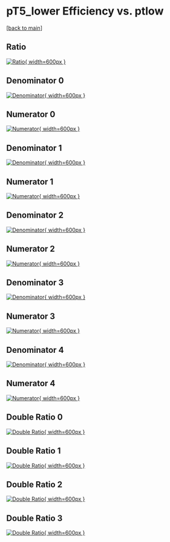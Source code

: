 # pT5_lower Efficiency vs. ptlow

[[back to main](./)]



## Ratio

[![Ratio](../mtv/var/pT5_lower_base_321_-1_eff_ptlow.png){ width=600px }](../mtv/var/pT5_lower_base_321_-1_eff_ptlow.pdf)

## Denominator 0

[![Denominator](../mtv/den/pT5_lower_base_321_-1_eff_ptlow_den0.png){ width=600px }](../mtv/den/pT5_lower_base_321_-1_eff_ptlow_den0.pdf)

## Numerator 0

[![Numerator](../mtv/num/pT5_lower_base_321_-1_eff_ptlow_num0.png){ width=600px }](../mtv/num/pT5_lower_base_321_-1_eff_ptlow_num0.pdf)

## Denominator 1

[![Denominator](../mtv/den/pT5_lower_base_321_-1_eff_ptlow_den1.png){ width=600px }](../mtv/den/pT5_lower_base_321_-1_eff_ptlow_den1.pdf)

## Numerator 1

[![Numerator](../mtv/num/pT5_lower_base_321_-1_eff_ptlow_num1.png){ width=600px }](../mtv/num/pT5_lower_base_321_-1_eff_ptlow_num1.pdf)

## Denominator 2

[![Denominator](../mtv/den/pT5_lower_base_321_-1_eff_ptlow_den2.png){ width=600px }](../mtv/den/pT5_lower_base_321_-1_eff_ptlow_den2.pdf)

## Numerator 2

[![Numerator](../mtv/num/pT5_lower_base_321_-1_eff_ptlow_num2.png){ width=600px }](../mtv/num/pT5_lower_base_321_-1_eff_ptlow_num2.pdf)

## Denominator 3

[![Denominator](../mtv/den/pT5_lower_base_321_-1_eff_ptlow_den3.png){ width=600px }](../mtv/den/pT5_lower_base_321_-1_eff_ptlow_den3.pdf)

## Numerator 3

[![Numerator](../mtv/num/pT5_lower_base_321_-1_eff_ptlow_num3.png){ width=600px }](../mtv/num/pT5_lower_base_321_-1_eff_ptlow_num3.pdf)

## Denominator 4

[![Denominator](../mtv/den/pT5_lower_base_321_-1_eff_ptlow_den4.png){ width=600px }](../mtv/den/pT5_lower_base_321_-1_eff_ptlow_den4.pdf)

## Numerator 4

[![Numerator](../mtv/num/pT5_lower_base_321_-1_eff_ptlow_num4.png){ width=600px }](../mtv/num/pT5_lower_base_321_-1_eff_ptlow_num4.pdf)

## Double Ratio 0

[![Double Ratio](../mtv/ratio/pT5_lower_base_321_-1_eff_ptlow_ratio0.png){ width=600px }](../mtv/ratio/pT5_lower_base_321_-1_eff_ptlow_ratio0.pdf)

## Double Ratio 1

[![Double Ratio](../mtv/ratio/pT5_lower_base_321_-1_eff_ptlow_ratio1.png){ width=600px }](../mtv/ratio/pT5_lower_base_321_-1_eff_ptlow_ratio1.pdf)

## Double Ratio 2

[![Double Ratio](../mtv/ratio/pT5_lower_base_321_-1_eff_ptlow_ratio2.png){ width=600px }](../mtv/ratio/pT5_lower_base_321_-1_eff_ptlow_ratio2.pdf)

## Double Ratio 3

[![Double Ratio](../mtv/ratio/pT5_lower_base_321_-1_eff_ptlow_ratio3.png){ width=600px }](../mtv/ratio/pT5_lower_base_321_-1_eff_ptlow_ratio3.pdf)

